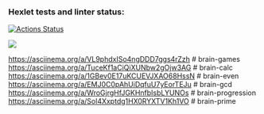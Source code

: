 ### Hexlet tests and linter status:
[![Actions Status](https://github.com/LeonidBabkin/python-project-49/workflows/hexlet-check/badge.svg)](https://github.com/LeonidBabkin/python-project-49/actions)

<a href="https://codeclimate.com/github/LeonidBabkin/python-project-1/maintainability"><img src="https://api.codeclimate.com/v1/badges/34ac78ff32e49322d3d3/maintainability" /></a>

https://asciinema.org/a/VL9phdxISo4ngDDD7ggs4rZzh  # brain-games
https://asciinema.org/a/TuceKf1aCiQiXUNbw2gOjw3AG  # brain-calc
https://asciinema.org/a/1GBev0E17uKCUEVJXAO68HssN  # brain-even
https://asciinema.org/a/EMJ0C0pAhUiDqfuU7yEorTEJu  # brain-gcd
https://asciinema.org/a/WroGjrgHfJGKHnfbIsbLYUNOs  # brain-progression
https://asciinema.org/a/Sol4Xxptdg1HX0RYXTV1Kh1VO  # brain-prime
